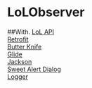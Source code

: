 LoLObserver
=====


##With.
[LoL API](https://developer.riotgames.com/)<br>
[Retrofit](http://square.github.io/retrofit/)<br>
[Butter Knife](https://github.com/JakeWharton/butterknife)<br>
[Glide](https://github.com/bumptech/glide/)<br>
[Jackson](https://github.com/FasterXML/jackson)<br>
[Sweet Alert Dialog](https://github.com/pedant/sweet-alert-dialog)<br>
[Logger](https://github.com/orhanobut/logger)<br>
